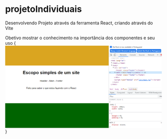 # projetoIndividuais
Desenvolvendo Projeto através da ferramenta React, criando através do Vite

Obetivo mostrar o conhecimento na importância dos componentes e seu uso
{
<img src='EscopoSite.png'>
}